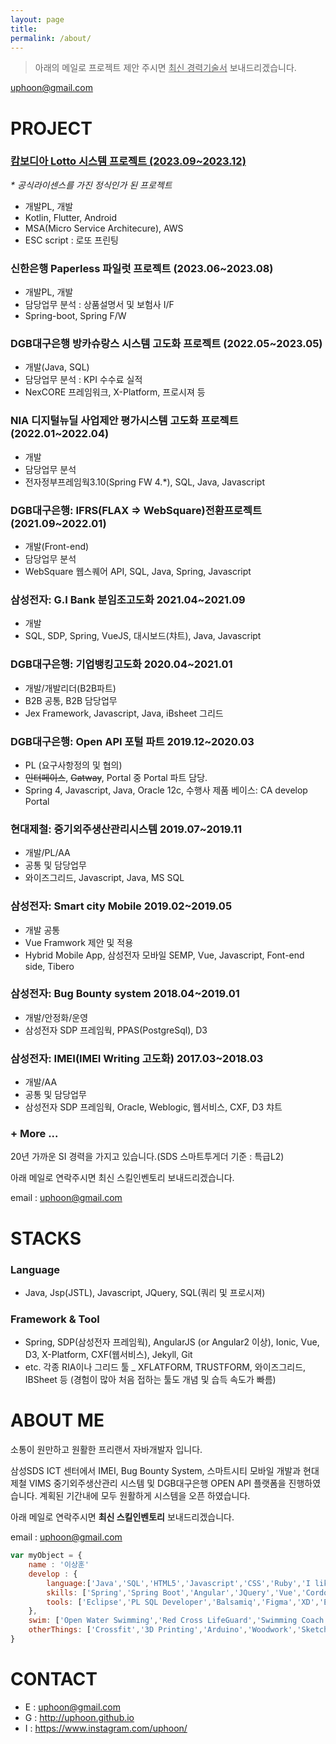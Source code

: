 ```yaml
---
layout: page
title: 
permalink: /about/
---
```



> 아래의 메일로 프로젝트 제안 주시면 <u>최신 경력기술서</u> 보내드리겠습니다.

uphoon@gmail.com

# PROJECT

### [캄보디아 Lotto 시스템 프로젝트 (2023.09~2023.12)](/si-pilot-project/)
_* 공식라이센스를 가진 정식인가 된 프로젝트_
- 개발PL, 개발
- Kotlin, Flutter, Android
- MSA(Micro Service Architecure), AWS
- ESC script : 로또 프린팅

### 신한은행 Paperless 파일럿 프로젝트 (2023.06~2023.08) 
- 개발PL, 개발
- 담당업무 분석 : 상품설명서 및 보험사 I/F
- Spring-boot, Spring F/W

### DGB대구은행 방카슈랑스 시스템 고도화 프로젝트 (2022.05~2023.05) 
- 개발(Java, SQL)
- 담당업무 분석 : KPI 수수료 실적
- NexCORE 프레임워크, X-Platform, 프로시져 등

### NIA 디지털뉴딜 사업제안 평가시스템 고도화 프로젝트 (2022.01~2022.04)
- 개발
- 담당업무 분석
- 전자정부프레임웍3.10(Spring FW 4.*), SQL, Java, Javascript

### DGB대구은행: IFRS(FLAX => WebSquare)전환프로젝트 (2021.09~2022.01)
- 개발(Front-end)
- 담당업무 분석
- WebSquare 웹스퀘어 API, SQL, Java, Spring, Javascript

### 삼성전자: G.I Bank 분임조고도화 2021.04~2021.09
- 개발
- SQL, SDP, Spring, VueJS, 대시보드(챠트), Java, Javascript

### DGB대구은행: 기업뱅킹고도화 2020.04~2021.01
- 개발/개발리더(B2B파트)
- B2B 공통, B2B 담당업무
- Jex Framework, Javascript, Java, iBsheet 그리드

### DGB대구은행: Open API 포털 파트 2019.12~2020.03 
- PL (요구사항정의 및 협의)
- ~~인터페이스~~, ~~Gatway~~, Portal 중 Portal 파트 담당.
- Spring 4, Javascript, Java, Oracle 12c, 수행사 제품 베이스: CA develop Portal

### 현대제철: 중기외주생산관리시스템 2019.07~2019.11
- 개발/PL/AA
- 공통 및 담당업무
- 와이즈그리드, Javascript, Java, MS SQL

### 삼성전자: Smart city Mobile 2019.02~2019.05
- 개발 공통
- Vue Framwork 제안 및 적용
- Hybrid Mobile App, 삼성전자 모바일 SEMP, Vue, Javascript, Font-end side, Tibero 

### 삼성전자: Bug Bounty system 2018.04~2019.01
- 개발/안정화/운영
- 삼성전자 SDP 프레임웍, PPAS(PostgreSql), D3 

### 삼성전자: IMEI(IMEI Writing 고도화) 2017.03~2018.03
- 개발/AA
- 공통 및 담당업무
- 삼성전자 SDP 프레임웍, Oracle, Weblogic, 웹서비스, CXF, D3 챠트

### + More ...

20년 가까운 SI 경력을 가지고 있습니다.(SDS 스마트투게더 기준 : 특급L2)

아래 메일로 연락주시면 최신 스킬인벤토리 보내드리겠습니다.

email : uphoon@gmail.com


# STACKS

### Language

- Java, Jsp(JSTL), Javascript, JQuery, SQL(쿼리 및 프로시져)

### Framework & Tool

- Spring, SDP(삼성전자 프레임웍), AngularJS (or Angular2 이상), Ionic, Vue, D3, X-Platform, CXF(웹서비스), Jekyll, Git
- etc. 각종 RIA이나 그리드 툴 _ XFLATFORM, TRUSTFORM, 와이즈그리드, IBSheet 등  (경험이 많아 처음 접하는 툴도 개념 및 습득 속도가 빠름)


# ABOUT ME

소통이 원만하고 원활한 프리랜서 자바개발자 입니다.

삼성SDS ICT 센터에서 IMEI, Bug Bounty System, 스마트시티 모바일 개발과 현대제철 VIMS 중기외주생산관리 시스템 및 DGB대구은행 OPEN API 플랫폼을 진행하였습니다. 계획된 기간내에 모두 원활하게 시스템을 오픈 하였습니다.

아래 메일로 연락주시면 **최신 스킬인벤토리** 보내드리겠습니다.

email : uphoon@gmail.com

```javascript
var myObject = {
    name : '이상훈'
    develop : {
        language:['Java','SQL','HTML5','Javascript','CSS','Ruby','I like CLI'],
        skills: ['Spring','Spring Boot','Angular','JQuery','Vue','Cordova','Ionic','D3','CXF','Rails','Web Services'],
        tools: ['Eclipse','PL SQL Developer','Balsamiq','Figma','XD','Edit Plus','Ant','Maven','Gradle','npm','bower','Git']
    },
    swim: ['Open Water Swimming','Red Cross LifeGuard','Swimming Coach'],
    otherThings: ['Crossfit','3D Printing','Arduino','Woodwork','Sketch Up']
}
```


# CONTACT

- E : uphoon@gmail.com
- G : http://uphoon.github.io
- I : https://www.instagram.com/uphoon/
